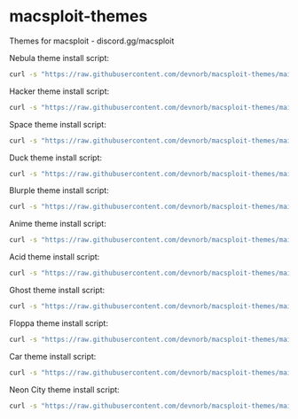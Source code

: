 # macsploit-themes
Themes for macsploit - discord.gg/macsploit

Nebula theme install script:
```bash
curl -s "https://raw.githubusercontent.com/devnorb/macsploit-themes/main/nebulainstall.sh" | bash
```
Hacker theme install script:
```bash
curl -s "https://raw.githubusercontent.com/devnorb/macsploit-themes/main/hackerinstall.sh" | bash
```
Space theme install script:
```bash
curl -s "https://raw.githubusercontent.com/devnorb/macsploit-themes/main/spaceinstall.sh" | bash
```
Duck theme install script:
```bash
curl -s "https://raw.githubusercontent.com/devnorb/macsploit-themes/main/duckinstall.sh" | bash
```
Blurple theme install script:
```bash
curl -s "https://raw.githubusercontent.com/devnorb/macsploit-themes/main/blurpleinstall.sh" | bash
```
Anime theme install script:
```bash
curl -s "https://raw.githubusercontent.com/devnorb/macsploit-themes/main/animeinstall.sh" | bash
```
Acid theme install script:
```bash
curl -s "https://raw.githubusercontent.com/devnorb/macsploit-themes/main/acidinstall.sh" | bash
```
Ghost theme install script:
```bash
curl -s "https://raw.githubusercontent.com/devnorb/macsploit-themes/main/ghostinstall.sh" | bash
```
Floppa theme install script:
```bash
curl -s "https://raw.githubusercontent.com/devnorb/macsploit-themes/main/floppainstall.sh" | bash
```
Car theme install script:
```bash
curl -s "https://raw.githubusercontent.com/devnorb/macsploit-themes/main/carinstall.sh" | bash
```
Neon City theme install script:
```bash
curl -s "https://raw.githubusercontent.com/devnorb/macsploit-themes/main/neoncityinstall.sh" | bash
```


